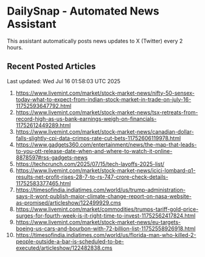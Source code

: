 # DailySnap - Automated News Assistant

This assistant automatically posts news updates to X (Twitter) every 2 hours.

## Recent Posted Articles

Last updated: Wed Jul 16 01:58:03 UTC 2025

1. https://www.livemint.com/market/stock-market-news/nifty-50-sensex-today-what-to-expect-from-indian-stock-market-in-trade-on-july-16-11752593647792.html
2. https://www.livemint.com/market/stock-market-news/tsx-retreats-from-record-high-as-us-bank-earnings-weigh-on-financials-11752612449289.html
3. https://www.livemint.com/market/stock-market-news/canadian-dollar-falls-slightly-cpi-data-crimps-rate-cut-bets-11752606119978.html
4. https://www.gadgets360.com/entertainment/news/the-map-that-leads-to-you-ott-release-date-when-and-where-to-watch-it-online-8878597#rss-gadgets-news
5. https://techcrunch.com/2025/07/15/tech-layoffs-2025-list/
6. https://www.livemint.com/market/stock-market-news/icici-lombard-q1-results-net-profit-rises-28-7-to-rs-747-crore-check-details-11752583377465.html
7. https://timesofindia.indiatimes.com/world/us/trump-administration-says-it-wont-publish-major-climate-change-report-on-nasa-website-as-promised/articleshow/122499929.cms
8. https://www.livemint.com/market/commodities/trumps-tariff-gold-price-surges-for-fourth-week-is-it-right-time-to-invest-11752562417824.html
9. https://www.livemint.com/market/stock-market-news/eu-targets-boeing-us-cars-and-bourbon-with-72-billion-list-11752558926918.html
10. https://timesofindia.indiatimes.com/world/us/florida-man-who-killed-2-people-outside-a-bar-is-scheduled-to-be-executed/articleshow/122482838.cms
